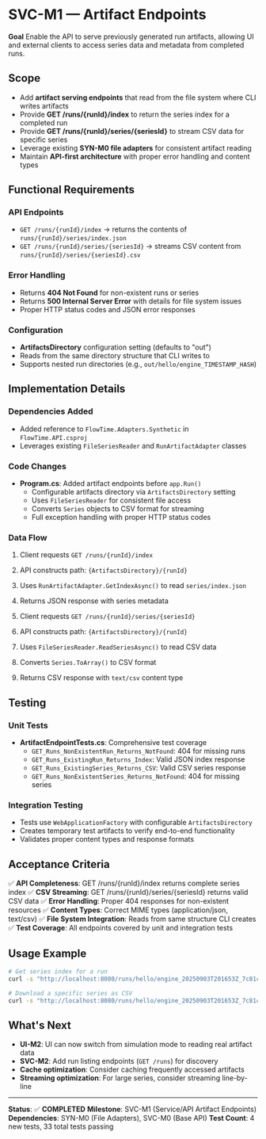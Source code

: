 # SVC-M1 — Artifact Endpoints

**Goal**
Enable the API to serve previously generated run artifacts, allowing UI and external clients to access series data and metadata from completed runs.

## Scope

* Add **artifact serving endpoints** that read from the file system where CLI writes artifacts
* Provide **GET /runs/{runId}/index** to return the series index for a completed run
* Provide **GET /runs/{runId}/series/{seriesId}** to stream CSV data for specific series
* Leverage existing **SYN-M0 file adapters** for consistent artifact reading
* Maintain **API-first architecture** with proper error handling and content types

## Functional Requirements

### API Endpoints

* `GET /runs/{runId}/index` → returns the contents of `runs/{runId}/series/index.json`
* `GET /runs/{runId}/series/{seriesId}` → streams CSV content from `runs/{runId}/series/{seriesId}.csv`

### Error Handling

* Returns **404 Not Found** for non-existent runs or series
* Returns **500 Internal Server Error** with details for file system issues
* Proper HTTP status codes and JSON error responses

### Configuration

* **ArtifactsDirectory** configuration setting (defaults to "out")
* Reads from the same directory structure that CLI writes to
* Supports nested run directories (e.g., `out/hello/engine_TIMESTAMP_HASH`)

## Implementation Details

### Dependencies Added

* Added reference to `FlowTime.Adapters.Synthetic` in `FlowTime.API.csproj`
* Leverages existing `FileSeriesReader` and `RunArtifactAdapter` classes

### Code Changes

* **Program.cs**: Added artifact endpoints before `app.Run()`
  * Configurable artifacts directory via `ArtifactsDirectory` setting
  * Uses `FileSeriesReader` for consistent file access
  * Converts `Series` objects to CSV format for streaming
  * Full exception handling with proper HTTP status codes

### Data Flow

1. Client requests `GET /runs/{runId}/index`
2. API constructs path: `{ArtifactsDirectory}/{runId}`
3. Uses `RunArtifactAdapter.GetIndexAsync()` to read `series/index.json`
4. Returns JSON response with series metadata

1. Client requests `GET /runs/{runId}/series/{seriesId}`
2. API constructs path: `{ArtifactsDirectory}/{runId}`
3. Uses `FileSeriesReader.ReadSeriesAsync()` to read CSV data
4. Converts `Series.ToArray()` to CSV format
5. Returns CSV response with `text/csv` content type

## Testing

### Unit Tests

* **ArtifactEndpointTests.cs**: Comprehensive test coverage
  * `GET_Runs_NonExistentRun_Returns_NotFound`: 404 for missing runs
  * `GET_Runs_ExistingRun_Returns_Index`: Valid JSON index response
  * `GET_Runs_ExistingSeries_Returns_CSV`: Valid CSV series response
  * `GET_Runs_NonExistentSeries_Returns_NotFound`: 404 for missing series

### Integration Testing

* Tests use `WebApplicationFactory` with configurable `ArtifactsDirectory`
* Creates temporary test artifacts to verify end-to-end functionality
* Validates proper content types and response formats

## Acceptance Criteria

✅ **API Completeness**: GET /runs/{runId}/index returns complete series index
✅ **CSV Streaming**: GET /runs/{runId}/series/{seriesId} returns valid CSV data
✅ **Error Handling**: Proper 404 responses for non-existent resources
✅ **Content Types**: Correct MIME types (application/json, text/csv)
✅ **File System Integration**: Reads from same structure CLI creates
✅ **Test Coverage**: All endpoints covered by unit and integration tests

## Usage Example

```bash
# Get series index for a run
curl -s "http://localhost:8080/runs/hello/engine_20250903T201653Z_7c81c6e2/index" | jq .

# Download a specific series as CSV
curl -s "http://localhost:8080/runs/hello/engine_20250903T201653Z_7c81c6e2/series/served@SERVED@DEFAULT"
```

## What's Next

* **UI-M2**: UI can now switch from simulation mode to reading real artifact data
* **SVC-M2**: Add run listing endpoints (`GET /runs`) for discovery
* **Cache optimization**: Consider caching frequently accessed artifacts
* **Streaming optimization**: For large series, consider streaming line-by-line

---

**Status**: ✅ **COMPLETED**
**Milestone**: SVC-M1 (Service/API Artifact Endpoints)
**Dependencies**: SYN-M0 (File Adapters), SVC-M0 (Base API)
**Test Count**: 4 new tests, 33 total tests passing
